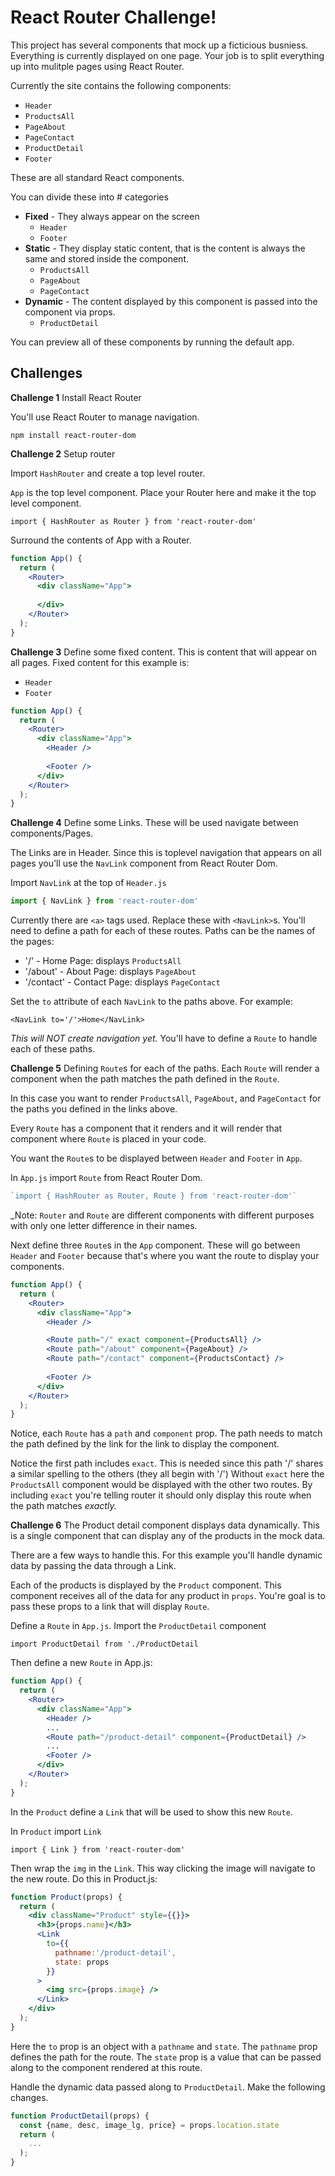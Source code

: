 # React Router Challenge! 

This project has several components that mock up a ficticious busniess. Everything is currently displayed on one page. Your job is to split everything up into mulitple pages using React Router. 

Currently the site contains the following components: 

- `Header`
- `ProductsAll`
- `PageAbout`
- `PageContact`
- `ProductDetail`
- `Footer`

These are all standard React components. 

You can divide these into # categories

- **Fixed** - They always appear on the screen
  - `Header`
  - `Footer`
- **Static** - They display static content, that is the content is always the same and stored inside the component. 
  - `ProductsAll` 
  - `PageAbout`
  - `PageContact`
- **Dynamic** - The content displayed by this component is passed into the component via props. 
  - `ProductDetail`

You can preview all of these components by running the default app. 

## Challenges 

**Challenge 1** Install React Router

You'll use React Router to manage navigation. 

`npm install react-router-dom`

**Challenge 2** Setup router

Import `HashRouter` and create a top level router. 

`App` is the top level component. Place your Router here and make it the top level component. 

`import { HashRouter as Router } from 'react-router-dom'` 

Surround the contents of App with a Router. 

```jsx
function App() {
  return (
    <Router>
      <div className="App">
        
      </div>
    </Router>
  );
}
```

**Challenge 3** Define some fixed content. This is content that will appear on all pages. Fixed content for this example is: 

- `Header`
- `Footer`

```jsx
function App() {
  return (
    <Router>
      <div className="App">
        <Header />
        
        <Footer />
      </div>
    </Router>
  );
}
```

**Challenge 4** Define some Links. These will be used navigate between components/Pages. 

The Links are in Header. Since this is toplevel navigation that appears on all pages you'll use the `NavLink` component from React Router Dom. 


Import `NavLink` at the top of `Header.js`

```jsx
import { NavLink } from 'react-router-dom'
```

Currently there are `<a>` tags used. Replace these with `<NavLink>`s. You'll need to define a path for each of these routes. Paths can be the names of the pages: 

- '/' - Home Page: displays `ProductsAll`
- '/about' - About Page: displays `PageAbout`
- '/contact' - Contact Page: displays `PageContact`

Set the `to` attribute of each `NavLink` to the paths above. For example: 

`<NavLink to='/'>Home</NavLink>`

_This will NOT create navigation yet._ You'll have to define a `Route` to handle each of these paths. 



**Challenge 5** Defining `Route`s for each of the paths. Each `Route` will render a component when the path matches the path defined in the `Route`. 

In this case you want to render `ProductsAll`, `PageAbout`, and `PageContact` for the paths you defined in the links above. 

Every `Route` has a component that it renders and it will render that component where `Route` is placed in your code. 

You want the `Route`s to be displayed between `Header` and `Footer` in `App`. 

In `App.js` import `Route` from React Router Dom. 

```js
`import { HashRouter as Router, Route } from 'react-router-dom'` 
```

_Note: `Router` and `Route` are different components with different purposes with only one letter difference in their names. 

Next define three `Route`s in the `App` component. These will go between `Header` and `Footer` because that's where you want the route to display your components. 

```jsx
function App() {
  return (
    <Router>
      <div className="App">
        <Header />

        <Route path="/" exact component={ProductsAll} />
        <Route path="/about" component={PageAbout} />
        <Route path="/contact" component={ProductsContact} />
        
        <Footer />
      </div>
    </Router>
  );
}
```

Notice, each  `Route` has a `path` and `component` prop. The path needs to match the path defined by the link for the link to display the component. 

Notice the first path includes `exact`. This is needed since this path '/' shares a similar spelling to the others (they all begin with '/') Without `exact` here the `ProductsAll` component would be displayed with the other two routes. By including `exact` you're telling router it should only display this route when the path matches _exactly._

**Challenge 6** The Product detail component displays data dynamically. This is a single component that can display any of the products in the mock data. 

There are a few ways to handle this. For this example you'll handle dynamic data by passing the data through a Link. 

Each of the products is displayed by the `Product` component. This component receives all of the data for any product in  `props`. You're goal is to pass these props to a link that will display `Route`. 

Define a `Route` in `App.js`. Import the `ProductDetail` component

`import ProductDetail from './ProductDetail`

Then define a new `Route` in App.js:

```jsx
function App() {
  return (
    <Router>
      <div className="App">
        <Header />
        ...
        <Route path="/product-detail" component={ProductDetail} />
        ...
        <Footer />
      </div>
    </Router>
  );
}
```

In the `Product` define a `Link` that will be used to show this new `Route`. 

In `Product` import `Link`

`import { Link } from 'react-router-dom'`

Then wrap the `img` in the `Link`. This way clicking the image will navigate to the new route.  Do this in Product.js:

```jsx
function Product(props) {
  return (
    <div className="Product" style={{}}>
      <h3>{props.name}</h3>
      <Link
        to={{
          pathname:'/product-detail',
          state: props
        }}
      >
        <img src={props.image} />
      </Link>
    </div>
  );
}
```

Here the `to` prop is an object with a `pathname` and `state`. The `pathname` prop defines the path for the route. The `state` prop is a value that can be passed along to the component rendered at this route. 

Handle the dynamic data passed along to `ProductDetail`. Make the following changes. 

```jsx
function ProductDetail(props) {
  const {name, desc, image_lg, price} = props.location.state
  return (
    ...
  );
}
```
